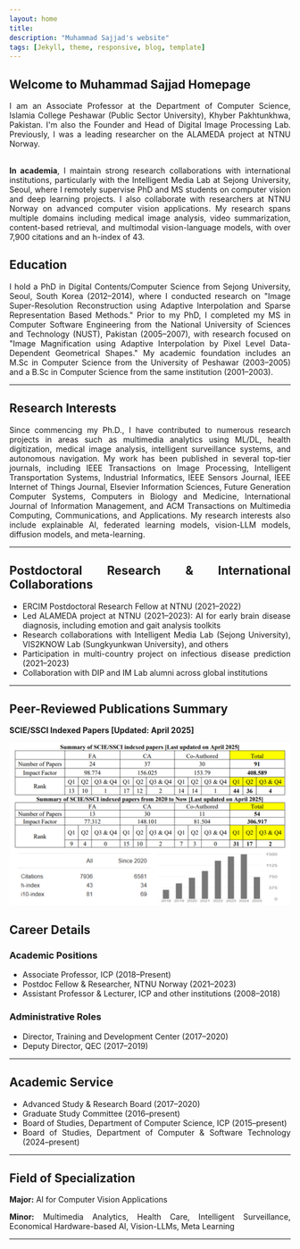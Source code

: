 ```yaml
---
layout: home
title: 
description: "Muhammad Sajjad's website"
tags: [Jekyll, theme, responsive, blog, template]
---
```


<h2>
<a id="Biography-page" class="anchor" href="#biography-pages" aria-hidden="true"><span class="octicon octicon-link"></span></a>Welcome to Muhammad Sajjad Homepage</h2>
<div style="text-align: justify; display: block; margin-right: auto;">

I am an Associate Professor at the Department of Computer Science, Islamia College Peshawar (Public Sector University), Khyber Pakhtunkhwa, Pakistan. I'm also the Founder and Head of Digital Image Processing Lab. Previously, I was a leading researcher on the ALAMEDA project at NTNU Norway.

<br><strong>In academia</strong>, I maintain strong research collaborations with international institutions, particularly with the Intelligent Media Lab at Sejong University, Seoul, where I remotely supervise PhD and MS students on computer vision and deep learning projects. I also collaborate with researchers at NTNU Norway on advanced computer vision applications. My research spans multiple domains including medical image analysis, video summarization, content-based retrieval, and multimodal vision-language models, with over 7,900 citations and an h-index of 43.

<h2>
<a id="education" class="anchor" href="#education" aria-hidden="true"><span class="octicon octicon-link"></span></a>Education</h2>
<p>I hold a PhD in Digital Contents/Computer Science from Sejong University, Seoul, South Korea (2012–2014), where I conducted research on "Image Super-Resolution Reconstruction using Adaptive Interpolation and Sparse Representation Based Methods." Prior to my PhD, I completed my MS in Computer Software Engineering from the National University of Sciences and Technology (NUST), Pakistan (2005–2007), with research focused on "Image Magnification using Adaptive Interpolation by Pixel Level Data-Dependent Geometrical Shapes." My academic foundation includes an M.Sc in Computer Science from the University of Peshawar (2003–2005) and a B.Sc in Computer Science from the same institution (2001–2003).</p>
<hr />

<h2><a class="anchor" href="#research-interests" aria-hidden="true"><span class="octicon octicon-link"></span></a>Research Interests</h2>
<p>Since commencing my Ph.D., I have contributed to numerous research projects in areas such as multimedia analytics using ML/DL, health digitization, medical image analysis, intelligent surveillance systems, and autonomous navigation. My work has been published in several top-tier journals, including IEEE Transactions on Image Processing, Intelligent Transportation Systems, Industrial Informatics, IEEE Sensors Journal, IEEE Internet of Things Journal, Elsevier Information Sciences, Future Generation Computer Systems, Computers in Biology and Medicine, International Journal of Information Management, and ACM Transactions on Multimedia Computing, Communications, and Applications. My research interests also include explainable AI, federated learning models, vision-LLM models, diffusion models, and meta-learning.</p>
<hr />

<h2><a class="anchor" href="#postdoctoral-and-collaboration" aria-hidden="true"><span class="octicon octicon-link"></span></a>Postdoctoral Research & International Collaborations</h2>
<ul>
  <li>ERCIM Postdoctoral Research Fellow at NTNU (2021–2022)</li>
  <li>Led ALAMEDA project at NTNU (2021–2023): AI for early brain disease diagnosis, including emotion and gait analysis toolkits</li>
  <li>Research collaborations with Intelligent Media Lab (Sejong University), VIS2KNOW Lab (Sungkyunkwan University), and others</li>
  <li>Participation in multi-country project on infectious disease prediction (2021–2023)</li>
  <li>Collaboration with DIP and IM Lab alumni across global institutions</li>
</ul>
<hr />

<h2><a class="anchor" href="#publication-summary" aria-hidden="true"><span class="octicon octicon-link"></span></a>Peer-Reviewed Publications Summary</h2>
<p><strong>SCIE/SSCI Indexed Papers [Updated: April 2025]</strong></p>
<img src="/images/publication_summary_April2025.png" alt="Publication Summary Table" style="max-width:100%; height:auto;">

<h2><a class="anchor" href="#career-details" aria-hidden="true"><span class="octicon octicon-link"></span></a>Career Details</h2>
<h3>Academic Positions</h3>
<ul>
  <li>Associate Professor, ICP (2018–Present)</li>
  <li>Postdoc Fellow & Researcher, NTNU Norway (2021–2023)</li>
  <li>Assistant Professor & Lecturer, ICP and other institutions (2008–2018)</li>
</ul>
<h3>Administrative Roles</h3>
<ul>
  <li>Director, Training and Development Center (2017–2020)</li>
  <li>Deputy Director, QEC (2017–2019)</li>
</ul>
<hr />

<h2><a class="anchor" href="#academic-service" aria-hidden="true"><span class="octicon octicon-link"></span></a>Academic Service</h2>
<ul>
  <li>Advanced Study & Research Board (2017–2020)</li>
  <li>Graduate Study Committee (2016–present)</li>
  <li>Board of Studies, Department of Computer Science, ICP (2015–present)</li>
  <li>Board of Studies, Department of Computer & Software Technology (2024–present)</li>
</ul>
<hr />

<h2><a class="anchor" href="#specialization" aria-hidden="true"><span class="octicon octicon-link"></span></a>Field of Specialization</h2>
<p><strong>Major:</strong> AI for Computer Vision Applications</p>
<p><strong>Minor:</strong> Multimedia Analytics, Health Care, Intelligent Surveillance, Economical Hardware-based AI, Vision-LLMs, Meta Learning</p>
<hr />